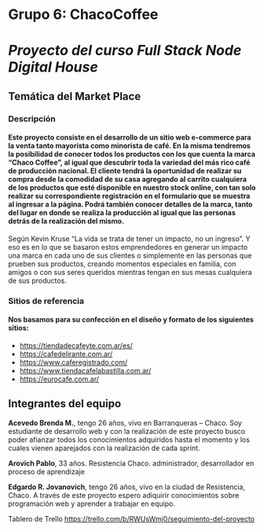 # Grupo 6: ChacoCoffee

# *Proyecto del curso Full Stack Node Digital House*

## Temática del Market Place

### Descripción
#### Este proyecto consiste en el desarrollo de un sitio web e-commerce para la venta tanto mayorista como minorista de café. En la misma tendremos la posibilidad de conocer todos los productos con los que cuenta la marca “Chaco Coffee”, al igual que descubrir toda la variedad del más rico café de producción nacional. El cliente tendrá la oportunidad de realizar su compra desde la comodidad de su casa agregando al carrito cualquiera de los productos que esté disponible en nuestro stock online, con tan solo realizar su correspondiente registración en el formulario que se muestra al ingresar a la página. Podrá también conocer detalles de la marca, tanto del lugar en donde se realiza la producción al igual que las personas detrás de la realización del mismo.
Según Kevin Kruse “La vida se trata de tener un impacto, no un ingreso”. Y eso es en lo que se basaron estos emprendedores en generar un impacto una marca en cada uno de sus clientes o simplemente en las personas que prueben sus productos, creando momentos especiales en familia, con amigos o con sus seres queridos mientras tengan en sus mesas cualquiera de sus productos.
### Sitios de referencia
#### Nos basamos para su confección en el diseño y formato de los siguientes sitios:
- https://tiendadecafeyte.com.ar/es/
- https://cafedelirante.com.ar/
- https://www.caferegistrado.com/
- https://www.tiendacafelabastilla.com.ar/
- https://eurocafe.com.ar/


## Integrantes del equipo
**Acevedo Brenda M.**, tengo 26 años, vivo en Barranqueras – Chaco.
Soy estudiante de desarrollo web y con la realización de este proyecto busco poder afianzar todos los conocimientos adquiridos hasta el momento y los cuales vienen aparejados con la realización de cada sprint.


**Arovich Pablo**, 33 años. Resistencia Chaco. administrador, desarrollador en proceso de aprendizaje  


**Edgardo R. Jovanovich**, tengo 26 años, vivo en la ciudad de Resistencia, Chaco. A través de este proyecto espero adiquirir conocimientos sobre programación web y aprender a trabajar en equipo. 

Tablero de Trello
https://trello.com/b/RWUsWmj0/seguimiento-del-proyecto

